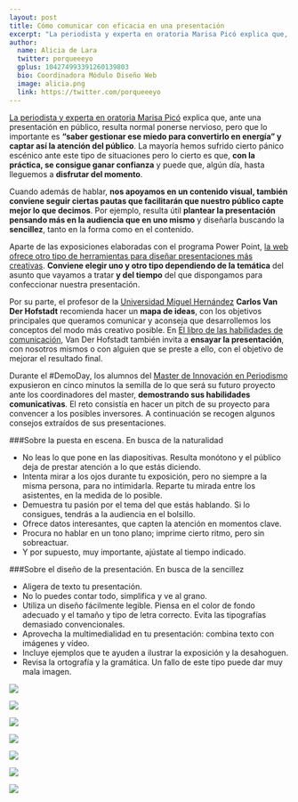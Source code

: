 ```yaml
---
layout: post
title: Cómo comunicar con eficacia en una presentación
excerpt: "La periodista y experta en oratoria Marisa Picó explica que, ante una presentación en público, resulta normal ponerse nervioso, pero que lo importante es “saber gestionar ese miedo para convertirlo en energía” y captar así la atención del público. La mayoría hemos sufrido cierto pánico escénico ante este tipo de situaciones pero lo cierto es que, con la práctica, se consigue ganar confianza y puede que, algún día, hasta lleguemos a disfrutar del momento."
author:
  name: Alicia de Lara
  twitter: porqueeeyo
  gplus: 104274993391260139803 
  bio: Coordinadora Módulo Diseño Web
  image: alicia.png
  link: https://twitter.com/porqueeeyo
---
```


[La periodista y experta en oratoria Marisa Picó](http://marisapico.es/) explica que, ante una presentación en público, resulta normal ponerse nervioso, pero que lo importante es **“saber gestionar ese miedo para convertirlo en energía” y captar así la atención del público**. La mayoría hemos sufrido cierto pánico escénico ante este tipo de situaciones pero lo cierto es que, **con la práctica, se consigue ganar confianza** y puede que, algún día, hasta lleguemos a **disfrutar del momento**.

Cuando además de hablar, **nos apoyamos en un contenido visual, también conviene seguir ciertas pautas que facilitarán que nuestro público capte mejor lo que decimos**. Por ejemplo, resulta útil **plantear la presentación pensando más en la audiencia que en uno mismo** y diseñarla buscando la **sencillez**, tanto en la forma como en el contenido.

Aparte de las exposiciones elaboradas con el programa Power Point, [la web ofrece otro tipo de herramientas para diseñar presentaciones más creativas](http://www.clasesdeperiodismo.com/2014/04/23/20-herramientas-para-crear-presentaciones/). **Conviene elegir uno y otro tipo dependiendo de la temática** del asunto que vayamos a tratar **y del tiempo** del que dispongamos para confeccionar nuestra presentación.

Por su parte, el profesor de la [Universidad Miguel Hernández](http://www.umh.es/) **Carlos Van Der Hofstadt** recomienda hacer un **mapa de ideas**, con los objetivos principales que queramos comunicar y aconseja que desarrollemos los conceptos del modo más creativo posible. En [El libro de las habilidades de comunicación](https://books.google.es/books?id=7EClCgAAQBAJ&printsec=frontcover&source=gbs_ge_summary_r&cad=0#v=onepage&q&f=false), Van Der Hofstadt también invita a **ensayar la presentación**, con nosotros mismos o con alguien que se preste a ello, con el objetivo de mejorar el resultado final.

Durante el #DemoDay, los alumnos del [Master de Innovación en Periodismo](http://mip.umh.es/) expusieron en cinco minutos la semilla de lo que será su futuro proyecto ante los coordinadores del master, **demostrando sus habilidades comunicativas**. El reto consistía en hacer un pitch de su proyecto para convencer a los posibles inversores. A continuación se recogen algunos consejos extraídos de sus presentaciones.

###Sobre la puesta en escena. En busca de la naturalidad
- No leas lo que pone en las diapositivas. Resulta monótono y el público deja de prestar atención a lo que estás diciendo.
- Intenta mirar a los ojos durante tu exposición, pero no siempre a la misma persona, para no intimidarla. Reparte tu mirada entre los asistentes, en la medida de lo posible.
- Demuestra tu pasión por el tema del que estás hablando. Si lo consigues, tendrás a la audiencia en el bolsillo.
- Ofrece datos interesantes, que capten la atención en momentos clave.
- Procura no hablar en un tono plano; imprime cierto ritmo, pero sin sobreactuar.
- Y por supuesto, muy importante, ajústate al tiempo indicado.

###Sobre el diseño de la presentación. En busca de la sencillez
- Aligera de texto tu presentación.
- No lo puedes contar todo, simplifica y ve al grano.
- Utiliza un diseño fácilmente legible. Piensa en el color de fondo adecuado y el tamaño y tipo de letra correcto. Evita las tipografías demasiado convencionales.
- Aprovecha la multimedialidad en tu presentación: combina texto con imágenes y vídeo.
- Incluye ejemplos que te ayuden a ilustrar la exposición y la desahoguen.
- Revisa la ortografía y la gramática. Un fallo de este tipo puede dar muy mala imagen.

![](https://dl.dropboxusercontent.com/u/3578704/shots/Demo%20day%204.jpg)

![](https://dl.dropboxusercontent.com/u/3578704/shots/Demo%20day%203.jpg)

![](https://dl.dropboxusercontent.com/u/3578704/shots/Demo%20day%202.jpg)

![](https://dl.dropboxusercontent.com/u/3578704/shots/Demo%20day1.jpg)

![](https://dl.dropboxusercontent.com/u/3578704/shots/demo%20day.jpg)

![](https://dl.dropboxusercontent.com/u/3578704/shots/Demo%20day%205.jpg)

![](https://dl.dropboxusercontent.com/u/3578704/shots/Demo%20day%206.jpg)

